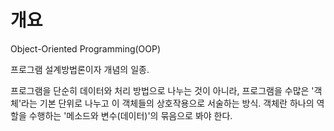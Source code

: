 <!-- TITLE: 객체지향프로그래밍 -->
<!-- SUBTITLE: 프로그램을 단순히 데이터와 처리방법으로 나누는 것이 아닌 프로그램을 수많은 객체라는 기본 단위로 나누고 이 객체들의 상호작용으로 서술하는 방식 -->

# 개요
Object-Oriented Programming(OOP)

프로그램 설계방법론이자 개념의 일종.

프로그램을 단순히 데이터와 처리 방법으로 나누는 것이 아니라, 프로그램을 수많은 '객체'라는 기본 단위로 나누고 이 객체들의 상호작용으로 서술하는 방식.
객체란 하나의 역할을 수행하는 '메소드와 변수(데이터)'의 묶음으로 봐야 한다.

